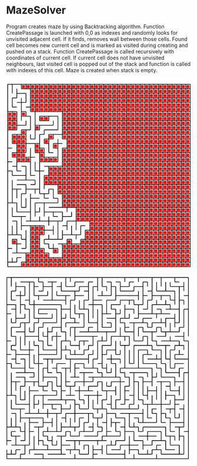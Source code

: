 # MazeSolver

Program creates maze by using Backtracking algorithm. Function CreatePassage is launched with 0,0 as indexes and
randomly looks for unvisited adjacent cell. If it finds, removes wall between those cells. Found cell becomes new current cell and
is marked as visited during creating and pushed on a stack. Function CreatePassage is called recursively with coordinates of current cell.
If current cell does not have unvisited neighbours, last visited cell is popped out of the stack and function is called with indexes 
of this cell. Maze is created when stack is empty.

![](https://github.com/rc000/MazeSolver/blob/master/Screenshots/DuringCreating.png)

![](https://github.com/rc000/MazeSolver/blob/master/Screenshots/Created.png)



